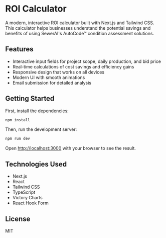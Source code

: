 # ROI Calculator

A modern, interactive ROI calculator built with Next.js and Tailwind CSS. This calculator helps businesses understand the potential savings and benefits of using SewerAI's AutoCode™ condition assessment solutions.

## Features

- Interactive input fields for project scope, daily production, and bid price
- Real-time calculations of cost savings and efficiency gains
- Responsive design that works on all devices
- Modern UI with smooth animations
- Email submission for detailed analysis

## Getting Started

First, install the dependencies:

```bash
npm install
```

Then, run the development server:

```bash
npm run dev
```

Open [http://localhost:3000](http://localhost:3000) with your browser to see the result.

## Technologies Used

- Next.js
- React
- Tailwind CSS
- TypeScript
- Victory Charts
- React Hook Form

## License

MIT 